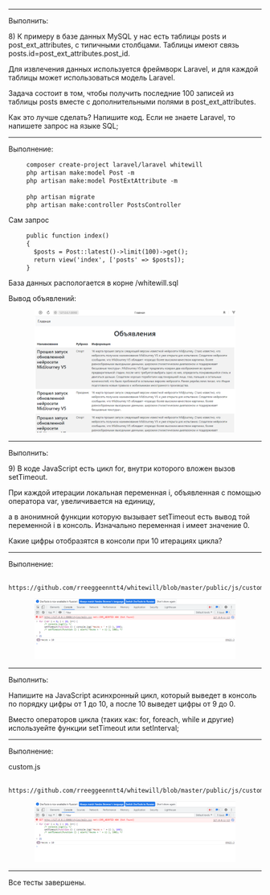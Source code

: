 --------------------------------------
<p>Выполнить:</p>
<p>
8) К примеру в базе данных MySQL у нас есть таблицы posts и post_ext_attributes, с типичными столбцами. Таблицы имеют связь posts.id=post_ext_attributes.post_id.
</p>
<p>
Для извлечения данных используется фреймворк Laravel, и для каждой таблицы может использоваться модель Laravel.
</p>
<p>
Задача состоит в том, чтобы получить последние 100 записей из таблицы posts вместе с дополнительными полями в post_ext_attributes.
</p>
<p>
Как это лучше сделать? Напишите код. Если не знаете Laravel, то напишете запрос на языке SQL;
</p>

--------------------------------------
<p>Выполнение:</p>

         composer create-project laravel/laravel whitewill
	     php artisan make:model Post -m
	     php artisan make:model PostExtAttribute -m

         php artisan migrate
         php artisan make:controller PostsController

Сам запроc

         public function index()
         {
           $posts = Post::latest()->limit(100)->get();
           return view('index', ['posts' => $posts]);
         }

База данных распологается в корне /whitewill.sql

Вывод объявлений:

<p align="center"><img src="https://raw.githubusercontent.com/rreeggeenntt4/whitewill/master/public/media/img.png" width="400" alt="Laravel Logo"></p>

--------------------------------------
<p>Выполнить:</p>
<p>
9) В коде JavaScript есть цикл for, внутри которого вложен вызов setTimeout.
</p>
<p>
При каждой итерации локальная переменная i, объявленная с помощью оператора var, увеличивается на единицу,
</p>
<p>
а в анонимной функции которую вызывает setTimeout есть вывод той переменной i в консоль. Изначально переменная i имеет значение 0.
</p>
<p>
Какие цифры отобразятся в консоли при 10 итерациях цикла?
</p>

--------------------------------------
<p>Выполнение:</p>

     https://github.com/rreeggeenntt4/whitewill/blob/master/public/js/custom.js


<p align="center"><img src="https://raw.githubusercontent.com/rreeggeenntt4/whitewill/master/public/media/console.png" width="400" alt="Laravel Logo"></p>

--------------------------------------
<p>Выполнить:</p>
<p>
Напишите на JavaScript асинхронный цикл, который выведет в консоль по порядку цифры от 1 до 10, а после 10 выведет цифры от 9 до 0.
</p>
<p>
Вместо операторов цикла (таких как: for, foreach, while и другие) используейте функции setTimeout или setInterval;
</p>


--------------------------------------
<p>Выполнение:</p>

custom.js 

     https://github.com/rreeggeenntt4/whitewill/blob/master/public/js/custom.js


<p align="center"><img src="https://raw.githubusercontent.com/rreeggeenntt4/whitewill/master/public/media/console.png" width="400" alt="Laravel Logo"></p>

--------------------------------------

Все тесты завершены.